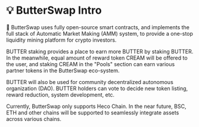 # 💡 ButterSwap Intro

🍞 ButterSwap uses fully open-source smart contracts, and implements the full stack of Automatic Market Making \(AMM\) system, to provide a one-stop liquidity mining platform for crypto investors. 



BUTTER staking provides a place to earn more BUTTER by staking BUTTER. In the meanwhile, equal amount of reward token CREAM will be offered to the user, and staking CREAM in the "Pools"  section can earn various partner tokens in the ButterSwap eco-system.

BUTTER will also be used for community decentralized autonomous organization \(DAO\). BUTTER holders can vote to decide new token listing, reward reduction, system development, etc.

Currently, ButterSwap only supports Heco Chain. In the near future, BSC, ETH and other chains will be supported to seamlessly integrate assets across various chains.


